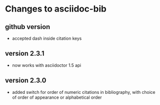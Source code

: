 # Changes to asciidoc-bib

## github version

- accepted dash inside citation keys

## version 2.3.1

- now works with asciidoctor 1.5 api

## version 2.3.0

- added switch for order of numeric citations in bibliography, with choice of order of appearance or alphabetical order

